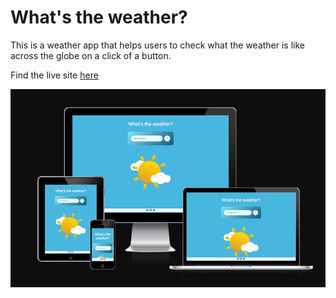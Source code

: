 # What's the weather?

This is a weather app that helps users to check what the weather is like across the globe on a click of a button.

Find the live site [here]

[here]: https://flowercatgirl.github.io/secondAssignment/

![screenshot of site responsiveness](assets/images/responsiveness.jpg)